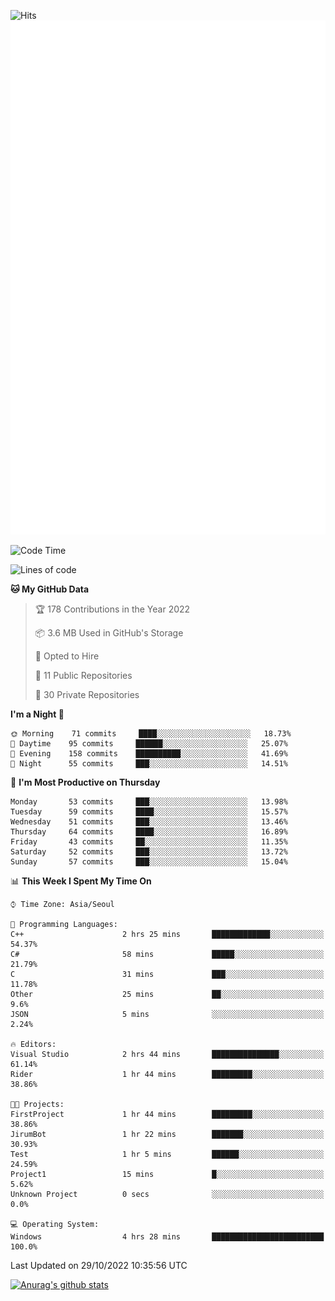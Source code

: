 ![Hits](https://hits.seeyoufarm.com/api/count/incr/badge.svg?url=https%3A%2F%2Fgithub.com%2Fkokose1234&count_bg=%2379C83D&title_bg=%23555555&icon=apple.svg&icon_color=%23E7E7E7&title=hits&edge_flat=false)
<br/>
![Metrics](https://github.com/kokose1234/kokose1234/blob/main/github-metrics.svg)

<!--START_SECTION:waka-->
![Code Time](http://img.shields.io/badge/Code%20Time-707%20hrs-blue)

![Lines of code](https://img.shields.io/badge/From%20Hello%20World%20I%27ve%20Written-904%20Thousand%20lines%20of%20code-blue)

**🐱 My GitHub Data** 

> 🏆 178 Contributions in the Year 2022
 > 
> 📦 3.6 MB Used in GitHub's Storage 
 > 
> 💼 Opted to Hire
 > 
> 📜 11 Public Repositories 
 > 
> 🔑 30 Private Repositories  
 > 
**I'm a Night 🦉** 

```text
🌞 Morning    71 commits     ████░░░░░░░░░░░░░░░░░░░░░   18.73% 
🌆 Daytime    95 commits     ██████░░░░░░░░░░░░░░░░░░░   25.07% 
🌃 Evening    158 commits    ██████████░░░░░░░░░░░░░░░   41.69% 
🌙 Night      55 commits     ███░░░░░░░░░░░░░░░░░░░░░░   14.51%

```
📅 **I'm Most Productive on Thursday** 

```text
Monday       53 commits     ███░░░░░░░░░░░░░░░░░░░░░░   13.98% 
Tuesday      59 commits     ████░░░░░░░░░░░░░░░░░░░░░   15.57% 
Wednesday    51 commits     ███░░░░░░░░░░░░░░░░░░░░░░   13.46% 
Thursday     64 commits     ████░░░░░░░░░░░░░░░░░░░░░   16.89% 
Friday       43 commits     ██░░░░░░░░░░░░░░░░░░░░░░░   11.35% 
Saturday     52 commits     ███░░░░░░░░░░░░░░░░░░░░░░   13.72% 
Sunday       57 commits     ███░░░░░░░░░░░░░░░░░░░░░░   15.04%

```


📊 **This Week I Spent My Time On** 

```text
⌚︎ Time Zone: Asia/Seoul

💬 Programming Languages: 
C++                      2 hrs 25 mins       █████████████░░░░░░░░░░░░   54.37% 
C#                       58 mins             █████░░░░░░░░░░░░░░░░░░░░   21.79% 
C                        31 mins             ███░░░░░░░░░░░░░░░░░░░░░░   11.78% 
Other                    25 mins             ██░░░░░░░░░░░░░░░░░░░░░░░   9.6% 
JSON                     5 mins              ░░░░░░░░░░░░░░░░░░░░░░░░░   2.24%

🔥 Editors: 
Visual Studio            2 hrs 44 mins       ███████████████░░░░░░░░░░   61.14% 
Rider                    1 hr 44 mins        █████████░░░░░░░░░░░░░░░░   38.86%

🐱‍💻 Projects: 
FirstProject             1 hr 44 mins        █████████░░░░░░░░░░░░░░░░   38.86% 
JirumBot                 1 hr 22 mins        ███████░░░░░░░░░░░░░░░░░░   30.93% 
Test                     1 hr 5 mins         ██████░░░░░░░░░░░░░░░░░░░   24.59% 
Project1                 15 mins             █░░░░░░░░░░░░░░░░░░░░░░░░   5.62% 
Unknown Project          0 secs              ░░░░░░░░░░░░░░░░░░░░░░░░░   0.0%

💻 Operating System: 
Windows                  4 hrs 28 mins       █████████████████████████   100.0%

```


 Last Updated on 29/10/2022 10:35:56 UTC
<!--END_SECTION:waka-->

[![Anurag's github stats](https://github-readme-stats.vercel.app/api?username=kokose1234&theme=dracula)](https://github.com/anuraghazra/github-readme-stats)



	
